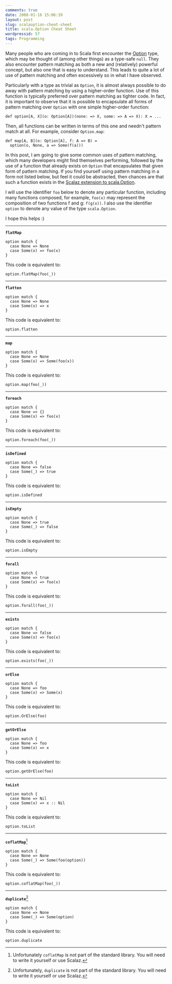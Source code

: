 ```yaml
---
comments: true
date: 2008-01-16 15:06:39
layout: post
slug: scalaoption-cheat-sheet
title: scala.Option Cheat Sheet
wordpressid: 57
tags: Programming
---
```


Many people who are coming in to Scala first encounter the [Option](http://www.scala-lang.org/docu/files/api/scala/Option.html) type, which may be thought of (among other things) as a type-safe `null`. They also encounter pattern matching as both a new and (relatively) powerful concept, but also one that is easy to understand. This leads to quite a lot of use of pattern matching and often excessively so in what I have observed.

Particularly with a type as trivial as `Option`, it is almost always possible to do away with pattern matching by using a higher-order function. Use of this function is typically preferred over pattern matching as tighter code. In fact, it is important to observe that it is possible to encapsulate all forms of pattern matching over `Option` with one simple higher-order function:

    
~~~{.Scala}
def option[A, X](o: Option[A])(none: => X, some: => A => X): X = ...
~~~

Then, all functions can be written in terms of this one and needn't pattern match at all. For example, consider `Option.map`:

~~~{.Scala}
def map[A, B](o: Option[A], f: A => B) =
  option(o, None, a => Some(f(a)))
~~~

In this post, I am going to give some common uses of pattern matching, which many developers might find themselves performing, followed by the use of a function that already exists on `Option` that encapsulates that given form of pattern matching. If you find yourself using pattern matching in a form not listed below, but feel it could be abstracted, then chances are that such a function exists in the [Scalaz extension to scala.Option](http://code.google.com/p/scalaz/).

I will use the identifier `foo` below to denote any particular function, including many functions composed, for example, `foo(x)` may represent the composition of two functions f and g: `f(g(x))`. I also use the identifier `option` to denote any value of the type `scala.Option`.

I hope this helps :)


----

**`flatMap`**

~~~{.Scala}
option match {
  case None => None
  case Some(x) => foo(x)
}
~~~

This code is equivalent to:

~~~{.Scala}
option.flatMap(foo(_))
~~~


----

**`flatten`**

~~~{.Scala}
option match {
  case None => None
  case Some(x) => x
}
~~~

This code is equivalent to:

~~~{.Scala}
option.flatten
~~~


----

**`map`**

~~~{.Scala}
option match {
  case None => None
  case Some(x) => Some(foo(x))
}
~~~

This code is equivalent to:

~~~{.Scala}
option.map(foo(_))
~~~


----

**`foreach`**

~~~{.Scala}
option match {
  case None => {}
  case Some(x) => foo(x)
}
~~~

This code is equivalent to:

~~~{.Scala}
option.foreach(foo(_))
~~~


----

**`isDefined`**

~~~{.Scala}
option match {
  case None => false
  case Some(_) => true
}
~~~

This code is equivalent to:

~~~{.Scala}
option.isDefined
~~~


----

**`isEmpty`**

~~~{.Scala}
option match {
  case None => true
  case Some(_) => false
}
~~~

This code is equivalent to:

~~~{.Scala}
option.isEmpty
~~~


----

**`forall`**

~~~{.Scala}
option match {
  case None => true
  case Some(x) => foo(x)
}
~~~

This code is equivalent to:

~~~{.Scala}
option.forall(foo(_))
~~~


----

**`exists`**

~~~{.Scala}
option match {
  case None => false
  case Some(x) => foo(x)
}
~~~

This code is equivalent to:

~~~{.Scala}
option.exists(foo(_))
~~~


----

**`orElse`**

~~~{.Scala}
option match {
  case None => foo
  case Some(x) => Some(x)
}
~~~

This code is equivalent to:

~~~{.Scala}
option.OrElse(foo)
~~~


----

**`getOrElse`**

~~~{.Scala}
option match {
  case None => foo
  case Some(x) => x
}
~~~

This code is equivalent to:

~~~{.Scala}
option.getOrElse(foo)
~~~


----

**`toList`**

~~~{.Scala}
option match {
  case None => Nil
  case Some(x) => x :: Nil
}
~~~

This code is equivalent to:

~~~{.Scala}
option.toList
~~~


----


**`coflatMap`**[^1]

~~~{.Scala}
option match {
  case None => None
  case Some(_) => Some(foo(option))
}
~~~

This code is equivalent to:

~~~{.Scala}
option.coflatMap(foo(_))
~~~


----

**`duplicate`**[^2]

~~~{.Scala}
option match {
  case None => None
  case Some(_) => Some(option)
}
~~~

This code is equivalent to:

~~~{.Scala}
option.duplicate
~~~

[^1]: Unfortunately `coflatMap` is not part of the standard library. You will need to write it yourself or use Scalaz.

[^2]: Unfortunately, `duplicate` is not part of the standard library. You will need to write it yourself or use Scalaz.
